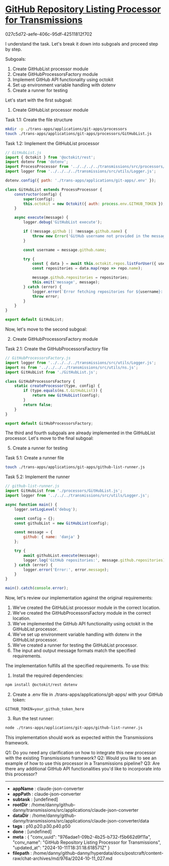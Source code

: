 # [GitHub Repository Listing Processor for Transmissions](https://claude.ai/chat/976adae1-09b2-4b25-b732-f5b662d9f11a)

027c5d72-aefe-406c-95df-42511812f702

 I understand the task. Let's break it down into subgoals and proceed step by step.

Subgoals:
1. Create GitHubList processor module
2. Create GitHubProcessorsFactory module
3. Implement GitHub API functionality using octokit
4. Set up environment variable handling with dotenv
5. Create a runner for testing

Let's start with the first subgoal:

1. Create GitHubList processor module

Task 1.1: Create the file structure
```sh
mkdir -p ./trans-apps/applications/git-apps/processors
touch ./trans-apps/applications/git-apps/processors/GitHubList.js
```

Task 1.2: Implement the GitHubList processor

```javascript
// GitHubList.js
import { Octokit } from '@octokit/rest';
import dotenv from 'dotenv';
import ProcessProcessor from '../../../../transmissions/src/processors/base/ProcessProcessor.js';
import logger from '../../../../transmissions/src/utils/Logger.js';

dotenv.config({ path: './trans-apps/applications/git-apps/.env' });

class GitHubList extends ProcessProcessor {
    constructor(config) {
        super(config);
        this.octokit = new Octokit({ auth: process.env.GITHUB_TOKEN });
    }

    async execute(message) {
        logger.debug('GitHubList execute');

        if (!message.github || !message.github.name) {
            throw new Error('GitHub username not provided in the message');
        }

        const username = message.github.name;

        try {
            const { data } = await this.octokit.repos.listForUser({ username });
            const repositories = data.map(repo => repo.name);

            message.github.repositories = repositories;
            this.emit('message', message);
        } catch (error) {
            logger.error(`Error fetching repositories for ${username}: ${error.message}`);
            throw error;
        }
    }
}

export default GitHubList;
```

Now, let's move to the second subgoal:

2. Create GitHubProcessorsFactory module

Task 2.1: Create the GitHubProcessorsFactory file

```javascript
// GitHubProcessorsFactory.js
import logger from '../../../../transmissions/src/utils/Logger.js';
import ns from '../../../../transmissions/src/utils/ns.js';
import GitHubList from './GitHubList.js';

class GitHubProcessorsFactory {
    static createProcessor(type, config) {
        if (type.equals(ns.t.GitHubList)) {
            return new GitHubList(config);
        }
        return false;
    }
}

export default GitHubProcessorsFactory;
```

The third and fourth subgoals are already implemented in the GitHubList processor. Let's move to the final subgoal:

5. Create a runner for testing

Task 5.1: Create a runner file

```sh
touch ./trans-apps/applications/git-apps/github-list-runner.js
```

Task 5.2: Implement the runner

```javascript
// github-list-runner.js
import GitHubList from './processors/GitHubList.js';
import logger from '../../../transmissions/src/utils/Logger.js';

async function main() {
    logger.setLogLevel('debug');

    const config = {};
    const githubList = new GitHubList(config);

    const message = {
        github: { name: 'danja' }
    };

    try {
        await githubList.execute(message);
        logger.log('GitHub repositories:', message.github.repositories);
    } catch (error) {
        logger.error('Error:', error.message);
    }
}

main().catch(console.error);
```

Now, let's review our implementation against the original requirements:

1. We've created the GitHubList processor module in the correct location.
2. We've created the GitHubProcessorsFactory module in the correct location.
3. We've implemented the GitHub API functionality using octokit in the GitHubList processor.
4. We've set up environment variable handling with dotenv in the GitHubList processor.
5. We've created a runner for testing the GitHubList processor.
6. The input and output message formats match the specified requirements.

The implementation fulfills all the specified requirements. To use this:

1. Install the required dependencies:
```sh
npm install @octokit/rest dotenv
```

2. Create a .env file in ./trans-apps/applications/git-apps/ with your GitHub token:
```
GITHUB_TOKEN=your_github_token_here
```

3. Run the test runner:
```sh
node ./trans-apps/applications/git-apps/github-list-runner.js
```

This implementation should work as expected within the Transmissions framework.

Q1: Do you need any clarification on how to integrate this new processor with the existing Transmissions framework?
Q2: Would you like to see an example of how to use this processor in a Transmissions pipeline?
Q3: Are there any additional GitHub API functionalities you'd like to incorporate into this processor?

---

* **appName** : claude-json-converter
* **appPath** : claude-json-converter
* **subtask** : [undefined]
* **rootDir** : /home/danny/github-danny/transmissions/src/applications/claude-json-converter
* **dataDir** : /home/danny/github-danny/transmissions/src/applications/claude-json-converter/data
* **tags** : p10.p20.p30.p40.p50
* **done** : [undefined]
* **meta** : {
  "conv_uuid": "976adae1-09b2-4b25-b732-f5b662d9f11a",
  "conv_name": "GitHub Repository Listing Processor for Transmissions",
  "updated_at": "2024-10-11T18:31:18.618571Z"
}
* **filepath** : /home/danny/github-danny/hyperdata/docs/postcraft/content-raw/chat-archives/md/976a/2024-10-11_027.md